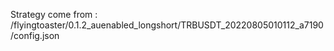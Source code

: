 Strategy come from : /flyingtoaster/0.1.2_auenabled_longshort/TRBUSDT_20220805010112_a7190/config.json